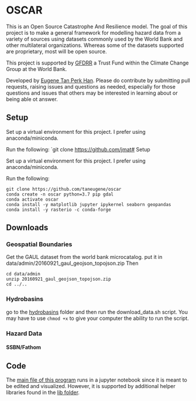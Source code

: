 # OSCAR
This is an Open Source Catastrophe And Resilience model.
The goal of this project is to make a general framework for modelling hazard data from a variety of sources using datasets commonly used by the World Bank and other multilateral organizations. Whereas some of the datasets supported are proprietary, most will be open source. 

This project is supported by [GFDRR](https://www.gfdrr.org/en) a Trust Fund within the Climate Change Group at the World Bank.

Developed by [Eugene Tan Perk Han](eugene.tan@columbia.edu). Please do contribute by submitting pull requests, raising issues and questions as needed, especially for those questions and issues that others may be interested in learning about or being able ot answer. 

## Setup

Set up a virtual environment for this project. I prefer using anaconda/miniconda.

Run the following:
`git clone https://github.com/jmat# Setup

Set up a virtual environment for this project. I prefer using anaconda/miniconda.

Run the following:
```
git clone https://github.com/taneugene/oscar
conda create -n oscar python=3.7 pip gdal
conda activate oscar
conda install -y matplotlib jupyter ipykernel seaborn geopandas
conda install -y rasterio -c conda-forge 
```

## Downloads

### Geospatial Boundaries
Get the GAUL dataset from the world bank microcatalog. 
put it in data/admin/20160921_gaul_geojson_topojson.zip
Then
```
cd data/admin
unzip 20160921_gaul_geojson_topojson.zip
cd ../..
```

### Hydrobasins
go to the [hydrobasins](data/hydrobasins) folder and then run the download_data.sh script. You may have to use `chmod +x` to give your computer the ability to run the script.  

### Hazard Data

#### SSBN/Fathom



## Code
The [main file of this program](main.ipynb) runs in a jupyter notebook since it is meant to be edited and visualized. However, it is supported by additional helper libraries found in the [lib folder](./lib).